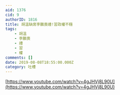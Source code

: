 ```yaml
---
aid: 1376
cid: 9
authorID: 1816
title: 胡溫缺席李鵬喪禮!習政權不穩
tags:
    - 胡溫
    - 李鵬喪
    - 禮
    - 習
    - 權
comments: []
date: 2019-08-08T18:55:00.000Z
category: 吐槽
---
```


[https://www.youtube.com/watch?v=4gJHVj8L90U](https://www.youtube.com/watch?v=4gJHVj8L90U)

